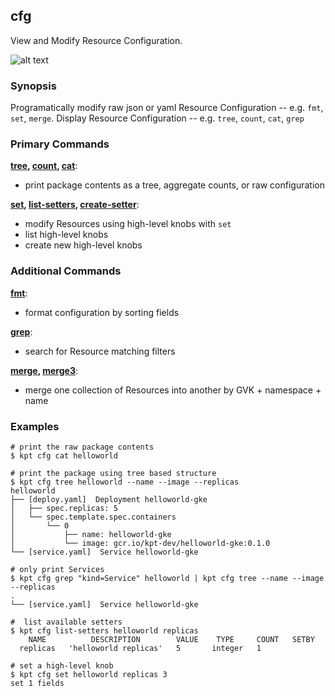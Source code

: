 ## cfg

View and Modify Resource Configuration.

![alt text][demo]

### Synopsis

Programatically modify raw json or yaml Resource Configuration -- e.g. `fmt`, `set`, `merge`.
Display Resource Configuration -- e.g. `tree`, `count`, `cat`, `grep`

### Primary Commands

**[tree](tree.md), [count](count.md), [cat](cat.md)**:
- print package contents as a tree, aggregate counts, or raw configuration

**[set](set.md), [list-setters](list-setters.md), [create-setter](create-setter.md)**:
- modify Resources using high-level knobs with `set`
- list high-level knobs
- create new high-level knobs

### Additional Commands

**[fmt](fmt.md)**:
- format configuration by sorting fields 

**[grep](grep.md)**:
- search for Resource matching filters

**[merge](merge.md), [merge3](merge3.md)**:
- merge one collection of Resources into another by GVK + namespace + name

### Examples

    # print the raw package contents
    $ kpt cfg cat helloworld

    # print the package using tree based structure
    $ kpt cfg tree helloworld --name --image --replicas
    helloworld
    ├── [deploy.yaml]  Deployment helloworld-gke
    │   ├── spec.replicas: 5
    │   └── spec.template.spec.containers
    │       └── 0
    │           ├── name: helloworld-gke
    │           └── image: gcr.io/kpt-dev/helloworld-gke:0.1.0
    └── [service.yaml]  Service helloworld-gke

    # only print Services
    $ kpt cfg grep "kind=Service" helloworld | kpt cfg tree --name --image --replicas
    .
    └── [service.yaml]  Service helloworld-gke

    #  list available setters
    $ kpt cfg list-setters helloworld replicas
        NAME          DESCRIPTION        VALUE    TYPE     COUNT   SETBY
      replicas   'helloworld replicas'   5       integer   1

    # set a high-level knob
    $ kpt cfg set helloworld replicas 3
    set 1 fields

### 

[demo]: https://storage.googleapis.com/kpt-dev/docs/config.gif "kpt cfg"
